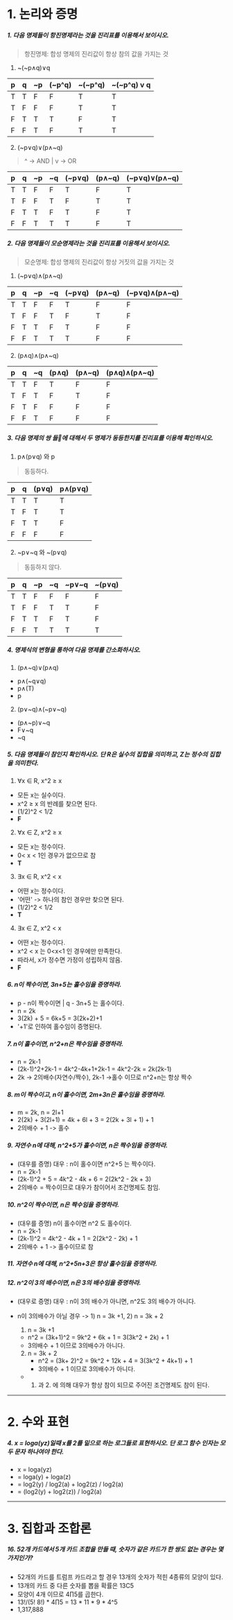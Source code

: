 # 1. 논리와 증명 

##### 1. 다음 명제들이 항진명제라는 것을 진리표를 이용해서 보이시오.

>  항진명제: 합성 명제의 진리값이 항상 참의 값을 가지는 것

1. ~(~p∧q)∨q

| p    | q    | ~p   | (~p^q) | ~(~p^q) | ~(~p^q) v q |
| ---- | ---- | ---- | ------ | ------- | ----------- |
| T    | T    | F    | F      | T       | T           |
| T    | F    | F    | F      | T       | T           |
| F    | T    | T    | T      | F       | T           |
| F    | F    | T    | F      | T       | T           |

2. (~p∨q)∨(p∧~q)

> ^ -> AND    |   v -> OR

| p    | q    | ~p   | ~q   | (~p∨q) | (p∧~q) | (~p∨q)∨(p∧~q) |
| ---- | ---- | ---- | ---- | ------ | ------ | ------------- |
| T    | T    | F    | F    | T      | F      | T             |
| T    | F    | F    | T    | F      | T      | T             |
| F    | T    | T    | F    | T      | F      | T             |
| F    | F    | T    | T    | T      | F      | T             |



##### 2. 다음 명제들이 모순명제라는 것을 진리표를 이용해서 보이시오.

> 모순명제: 합성 명제의 진리값이 항상 거짓의 값을 가지는 것

1. (~p∨q)∧(p∧~q)

| p    | q    | ~p   | ~q   | (~p∨q) | (p∧~q) | (~p∨q)∧(p∧~q) |
| ---- | ---- | ---- | ---- | ------ | ------ | ------------- |
| T    | T    | F    | F    | T      | F      | F             |
| T    | F    | F    | T    | F      | T      | F             |
| F    | T    | T    | F    | T      | F      | F             |
| F    | F    | T    | T    | T      | F      | F             |

2. (p∧q)∧(p∧~q)

| p    | q    | ~q   | (p∧q) | (p∧~q) | (p∧q)∧(p∧~q) |
| ---- | ---- | ---- | ----- | ------ | ------------ |
| T    | T    | F    | T     | F      | F            |
| T    | F    | T    | F     | T      | F            |
| F    | T    | F    | F     | F      | F            |
| F    | F    | T    | F     | F      | F            |

##### 3. 다음 명제의 쌍 들에 대해서 두 명제가 동등한지를 진리표를 이용해 확인하시오.

1. p∧(p∨q) 와 p 

> 동등하다.

| p    | q    | (p∨q) | p∧(p∨q) |
| ---- | ---- | ----- | ------- |
| T    | T    | T     | T       |
| T    | F    | T     | T       |
| F    | T    | T     | F       |
| F    | F    | F     | F       |

2. ~p∨~q 와 ~(p∨q)    

> 동등하지 않다.

| p    | q    | ~p   | ~q   | ~p∨~q | ~(p∨q) |
| ---- | ---- | ---- | ---- | ----- | ------ |
| T    | T    | F    | F    | F     | F      |
| T    | F    | F    | T    | T     | F      |
| F    | T    | T    | F    | T     | F      |
| F    | F    | T    | T    | T     | T      |

##### 4. 명제식의 변형을 통하여 다음 명제를 간소화하시오.

1. (p∧~q)∨(p∧q)

- p∧(~q∨q)
- p∧(T)
- p

2. (p∨~q)∧(~p∨~q)

- (p∧~p)∨~q
- F∨~q
- ~q

##### 5. 다음 명제들이 참인지 확인하시오. 단 R은 실수의 집합을 의미하고, Z는 정수의 집합을 의미한다.

1. ∀x ∈ R, x^2 ≥ x

- 모든 x는 실수이다. 
- x^2 ≥ x 의 반례를 찾으면 된다.
- (1/2)^2 < 1/2
- **F**

2.  ∀x ∈ Z, x^2 ≥ x

- 모든 x는 정수이다.
- 0< x < 1인 경우가 없으므로 참
- **T**

3.  ∃x ∈ R, x^2 < x

- 어떤 x는 정수이다.
- '어떤' -> 하나의 참인 경우만 찾으면 된다.
- (1/2)^2 < 1/2  
- **T**

4. ∃x ∈ Z, x^2 < x

- 어떤 x는 정수이다.
- x^2 < x 는 0<x<1 인 경우에만 만족한다.
- 따라서, x가 정수면 가정이 성립하지 않음.
- **F**

##### 6. n이 짝수이면, 3n+5는 홀수임을 증명하라.

- p - n이 짝수이면 | q - 3n+5 는 홀수이다.
- n = 2k
- 3(2k) + 5 = 6k+5 = 3(2k+2)+1
- '+1'로 인하여 홀수임이 증명된다.

##### 7. n이 홀수이면, n^2+n은 짝수임을 증명하라.

- n = 2k-1
- (2k-1)^2+2k-1 = 4k^2-4k+1+2k-1 = 4k^2-2k = 2k(2k-1)
- 2k -> 2의배수(자연수/짝수), 2k-1 ->홀수 이므로 n^2+n는 항상 짝수

##### 8. m이 짝수이고, n이 홀수이면, 2m+3n은 홀수임을 증명하라.

- m = 2k, n = 2l+1
- 2(2k) + 3(2l+1) = 4k + 6l + 3 = 2(2k + 3l + 1) + 1
- 2의배수 + 1 -> 홀수 

##### 9. 자연수 n에 대해, n^2+5가 홀수이면, n은 짝수임을 증명하라.

- (대우를 증명) 대우 : n이 홀수이면 n^2+5 는 짝수이다.
- n = 2k-1
- (2k-1)^2 + 5 = 4k^2 - 4k + 6 = 2(2k^2 - 2k + 3)
- 2의배수 = 짝수이므로 대우가 참이어서 조건명제도 참임.

##### 10. n^2이 짝수이면, n은 짝수임을 증명하라.

- (대우를 증명) n이 홀수이면 n^2 도 홀수이다.
- n = 2k-1
- (2k-1)^2 = 4k^2 - 4k + 1 = 2(2k^2 - 2k) + 1
- 2의배수 + 1 -> 홀수이므로 참 

##### 11. 자연수 n에 대해, n^2+5n+3은 항상 홀수임을 증명하라.



##### 12. n^2이 3의 배수이면, n은 3의 배수임을 증명하라.

- (대우로 증명) 대우 : n이 3의 배수가 아니면, n^2도 3의 배수가 아니다.

- n이 3의배수가 아닐 경우 -> 1) n = 3k +1,  2) n = 3k + 2

  1.  n = 3k +1
     - n^2 = (3k+1)^2  = 9k^2 + 6k + 1 = 3(3k^2 + 2k) + 1
     - 3의배수 + 1 이므로 3의배수가 아니다.
  2. n = 3k + 2
     - n^2 = (3k+ 2)^2  = 9k^2 + 12k + 4 = 3(3k^2 + 4k+1) + 1
     - 3의배수 + 1 이므로 3의배수가 아니다.

  - 1. 과 2. 에 의해 대우가 항상 참이 되므로 주어진 조건명제도 참이 된다.



---

# 2. 수와 표현 



##### 4. x = loga(yz)일때 x를 2를 밑으로 하는 로그들로 표현하시오. 단 로그 함수 인자는 모두 문자 하나여야 한다.

- x = loga(yz)
- = loga(y) + loga(z)
- = log2(y) / log2(a) + log2(z) / log2(a)
- = (log2(y) + log2(z)) / log2(a)









---

# 3. 집합과 조합론

##### 16. 52개 카드에서 5개 카드 조합을 만들 때, 숫자가 같은 카드가 한 쌍도 없는 경우는 몇가지인가?

- 52개의 카드를 트럼프 카드라고 할 경우 13개의 숫자가 적힌 4종류의 모양이 있다.
- 13개의 카드 중 다른 숫자를 뽑을 확률은 13C5 
- 모양이 4개 이므로 4∏5를 곱한다.
- 13!/(5! 8!) * 4∏5 = 13 * 11 * 9 * 4^5
- 1,317,888
